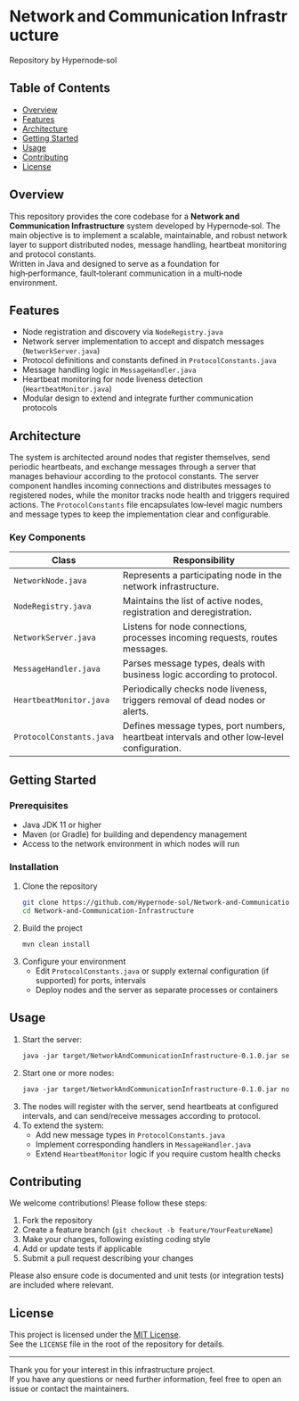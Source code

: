 # Network and Communication Infrastructure  
Repository by Hypernode‑sol

## Table of Contents
- [Overview](#overview)  
- [Features](#features)  
- [Architecture](#architecture)  
- [Getting Started](#getting‑started)  
- [Usage](#usage)  
- [Contributing](#contributing)  
- [License](#license)  

## Overview  
This repository provides the core codebase for a **Network and Communication Infrastructure** system developed by Hypernode‑sol. The main objective is to implement a scalable, maintainable, and robust network layer to support distributed nodes, message handling, heartbeat monitoring and protocol constants.  
Written in Java and designed to serve as a foundation for high‑performance, fault‑tolerant communication in a multi‑node environment.

## Features  
- Node registration and discovery via `NodeRegistry.java`  
- Network server implementation to accept and dispatch messages (`NetworkServer.java`)  
- Protocol definitions and constants defined in `ProtocolConstants.java`  
- Message handling logic in `MessageHandler.java`  
- Heartbeat monitoring for node liveness detection (`HeartbeatMonitor.java`)  
- Modular design to extend and integrate further communication protocols  

## Architecture  
The system is architected around nodes that register themselves, send periodic heartbeats, and exchange messages through a server that manages behaviour according to the protocol constants. The server component handles incoming connections and distributes messages to registered nodes, while the monitor tracks node health and triggers required actions. The `ProtocolConstants` file encapsulates low‑level magic numbers and message types to keep the implementation clear and configurable.

### Key Components  
| Class | Responsibility |
|-------|---------------|
| `NetworkNode.java` | Represents a participating node in the network infrastructure. |
| `NodeRegistry.java` | Maintains the list of active nodes, registration and deregistration. |
| `NetworkServer.java` | Listens for node connections, processes incoming requests, routes messages. |
| `MessageHandler.java` | Parses message types, deals with business logic according to protocol. |
| `HeartbeatMonitor.java` | Periodically checks node liveness, triggers removal of dead nodes or alerts. |
| `ProtocolConstants.java` | Defines message types, port numbers, heartbeat intervals and other low‑level configuration. |

## Getting Started  
### Prerequisites  
- Java JDK 11 or higher  
- Maven (or Gradle) for building and dependency management  
- Access to the network environment in which nodes will run  

### Installation  
1. Clone the repository  
   ```bash
   git clone https://github.com/Hypernode‑sol/Network‑and‑Communication‑Infrastructure.git
   cd Network‑and‑Communication‑Infrastructure
   ```  
2. Build the project  
   ```bash
   mvn clean install
   ```  
3. Configure your environment  
   - Edit `ProtocolConstants.java` or supply external configuration (if supported) for ports, intervals  
   - Deploy nodes and the server as separate processes or containers  

## Usage  
1. Start the server:
   ```bash
   java ‑jar target/NetworkAndCommunicationInfrastructure‑0.1.0.jar server
   ```  
2. Start one or more nodes:
   ```bash
   java ‑jar target/NetworkAndCommunicationInfrastructure‑0.1.0.jar node ‑serverHost <host> ‑serverPort <port>
   ```  
3. The nodes will register with the server, send heartbeats at configured intervals, and can send/receive messages according to protocol.  
4. To extend the system:
   - Add new message types in `ProtocolConstants.java`  
   - Implement corresponding handlers in `MessageHandler.java`  
   - Extend `HeartbeatMonitor` logic if you require custom health checks  

## Contributing  
We welcome contributions! Please follow these steps:  
1. Fork the repository  
2. Create a feature branch (`git checkout ‑b feature/YourFeatureName`)  
3. Make your changes, following existing coding style  
4. Add or update tests if applicable  
5. Submit a pull request describing your changes  

Please also ensure code is documented and unit tests (or integration tests) are included where relevant.

## License  
This project is licensed under the [MIT License](LICENSE).  
See the `LICENSE` file in the root of the repository for details.

---

Thank you for your interest in this infrastructure project.  
If you have any questions or need further information, feel free to open an issue or contact the maintainers.

